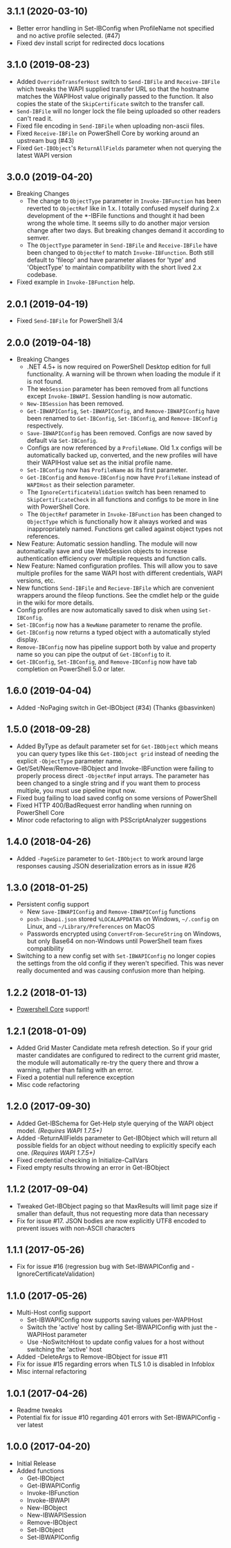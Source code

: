 ## 3.1.1 (2020-03-10)

* Better error handling in Set-IBConfig when ProfileName not specified and no active profile selected. (#47)
* Fixed dev install script for redirected docs locations

## 3.1.0 (2019-08-23)

* Added `OverrideTransferHost` switch to `Send-IBFile` and `Receive-IBFile` which tweaks the WAPI supplied transfer URL so that the hostname matches the WAPIHost value originally passed to the function. It also copies the state of the `SkipCertificate` switch to the transfer call.
* `Send-IBFile` will no longer lock the file being uploaded so other readers can't read it.
* Fixed file encoding in `Send-IBFile` when uploading non-ascii files.
* Fixed `Receive-IBFile` on PowerShell Core by working around an upstream bug (#43)
* Fixed `Get-IBObject`'s `ReturnAllFields` parameter when not querying the latest WAPI version

## 3.0.0 (2019-04-20)

* Breaking Changes
  * The change to `ObjectType` parameter in `Invoke-IBFunction` has been reverted to `ObjectRef` like in 1.x. I totally confused myself during 2.x development of the *-IBFile functions and thought it had been wrong the whole time. It seems silly to do another major version change after two days. But breaking changes demand it according to semver.
  * The `ObjectType` parameter in `Send-IBFile` and `Receive-IBFile` have been changed to `ObjectRef` to match `Invoke-IBFunction`. Both still default to 'fileop' and have parameter aliases for 'type' and 'ObjectType' to maintain compatibility with the short lived 2.x codebase.
* Fixed example in `Invoke-IBFunction` help.

## 2.0.1 (2019-04-19)

* Fixed `Send-IBFile` for PowerShell 3/4

## 2.0.0 (2019-04-18)

* Breaking Changes
  * .NET 4.5+ is now required on PowerShell Desktop edition for full functionality. A warning will be thrown when loading the module if it is not found.
  * The `WebSession` parameter has been removed from all functions except `Invoke-IBWAPI`. Session handling is now automatic.
  * `New-IBSession` has been removed.
  * `Get-IBWAPIConfig`, `Set-IBWAPIConfig`, and `Remove-IBWAPIConfig` have been renamed to `Get-IBConfig`, `Set-IBConfig`, and `Remove-IBConfig` respectively.
  * `Save-IBWAPIConfig` has been removed. Configs are now saved by default via `Set-IBConfig`.
  * Configs are now referenced by a `ProfileName`. Old 1.x configs will be automatically backed up, converted, and the new profiles will have their WAPIHost value set as the initial profile name.
  * `Set-IBConfig` now has `ProfileName` as its first parameter.
  * `Get-IBConfig` and `Remove-IBConfig` now have `ProfileName` instead of `WAPIHost` as their selection parameter.
  * The `IgnoreCertificateValidation` switch has been renamed to `SkipCertificateCheck` in all functions and configs to be more in line with PowerShell Core.
  * The `ObjectRef` parameter in `Invoke-IBFunction` has been changed to `ObjectType` which is functionally how it always worked and was inappropriately named. Functions get called against object types not references.
* New Feature: Automatic session handling. The module will now automatically save and use WebSession objects to increase authentication efficiency over multiple requests and function calls.
* New Feature: Named configuration profiles. This will allow you to save multiple profiles for the same WAPI host with different credentials, WAPI versions, etc.
* New functions `Send-IBFile` and `Recieve-IBFile` which are convenient wrappers around the fileop functions. See the cmdlet help or the guide in the wiki for more details.
* Config profiles are now automatically saved to disk when using `Set-IBConfig`.
* `Set-IBConfig` now has a `NewName` parameter to rename the profile.
* `Get-IBConfig` now returns a typed object with a automatically styled display.
* `Remove-IBConfig` now has pipeline support both by value and property name so you can pipe the output of `Get-IBConfig` to it.
* `Get-IBConfig`, `Set-IBConfig`, and `Remove-IBConfig` now have tab completion on PowerShell 5.0 or later.

## 1.6.0 (2019-04-04)

* Added -NoPaging switch in Get-IBObject (#34) (Thanks @basvinken)

## 1.5.0 (2018-09-28)

* Added ByType as default parameter set for `Get-IBObject` which means you can query types like this `Get-IBObject grid` instead of needing the explicit `-ObjectType` parameter name.
* Get/Set/New/Remove-IBObject and Invoke-IBFunction were failing to properly process direct `-ObjectRef` input arrays. The parameter has been changed to a single string and if you want them to process multiple, you must use pipeline input now.
* Fixed bug failing to load saved config on some versions of PowerShell
* Fixed HTTP 400/BadRequest error handling when running on PowerShell Core
* Minor code refactoring to align with PSScriptAnalyzer suggestions

## 1.4.0 (2018-04-26)
* Added `-PageSize` parameter to `Get-IBObject` to work around large responses causing JSON deserialization errors as in issue #26

## 1.3.0 (2018-01-25)
* Persistent config support
  * New `Save-IBWAPIConfig` and `Remove-IBWAPIConfig` functions
  * `posh-ibwapi.json` stored `%LOCALAPPDATA%` on Windows, `~/.config` on Linux, and `~/Library/Preferences` on MacOS
  * Passwords encrypted using `ConvertFrom-SecureString` on Windows, but only Base64 on non-Windows until PowerShell team fixes compatibility
* Switching to a new config set with `Set-IBWAPIConfig` no longer copies the settings from the old config if they weren't specified. This was never really documented and was causing confusion more than helping.

## 1.2.2 (2018-01-13)
* [Powershell Core](https://github.com/PowerShell/PowerShell) support!

## 1.2.1 (2018-01-09)
* Added Grid Master Candidate meta refresh detection. So if your grid master candidates are configured to redirect to the current grid master, the module will automatically re-try the query there and throw a warning, rather than failing with an error.
* Fixed a potential null reference exception
* Misc code refactoring

## 1.2.0 (2017-09-30)
* Added Get-IBSchema for Get-Help style querying of the WAPI object model. *(Requires WAPI 1.7.5+)*
* Added -ReturnAllFields parameter to Get-IBObject which will return all possible fields for an object without needing to explicitly specify each one. *(Requires WAPI 1.7.5+)*
* Fixed credential checking in Initialize-CallVars
* Fixed empty results throwing an error in Get-IBObject

## 1.1.2 (2017-09-04)
* Tweaked Get-IBObject paging so that MaxResults will limit page size if smaller than default, thus not requesting more data than necessary
* Fix for issue #17. JSON bodies are now explicitly UTF8 encoded to prevent issues with non-ASCII characters

## 1.1.1 (2017-05-26)
* Fix for issue #16 (regression bug with Set-IBWAPIConfig and -IgnoreCertificateValidation)

## 1.1.0 (2017-05-26)
* Multi-Host config support
  * Set-IBWAPIConfig now supports saving values per-WAPIHost
  * Switch the 'active' host by calling Set-IBWAPIConfig with just the -WAPIHost parameter
  * Use -NoSwitchHost to update config values for a host without switching the 'active' host
* Added -DeleteArgs to Remove-IBObject for issue #11
* Fix for issue #15 regarding errors when TLS 1.0 is disabled in Infoblox
* Misc internal refactoring

## 1.0.1 (2017-04-26)

* Readme tweaks
* Potential fix for issue #10 regarding 401 errors with Set-IBWAPIConfig -ver latest

## 1.0.0 (2017-04-20)

* Initial Release
* Added functions
  * Get-IBObject
  * Get-IBWAPIConfig
  * Invoke-IBFunction
  * Invoke-IBWAPI
  * New-IBObject
  * New-IBWAPISession
  * Remove-IBObject
  * Set-IBObject
  * Set-IBWAPIConfig
